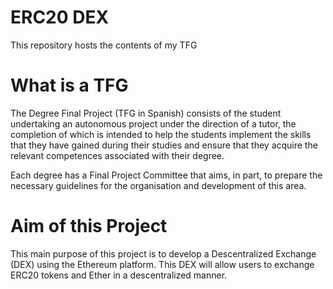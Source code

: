 # ERC20 DEX

This repository hosts the contents of my TFG

# What is a TFG

The Degree Final Project (TFG in Spanish) consists of the student undertaking an autonomous project under the direction of a tutor, the completion of which is intended to help the students implement the skills that they have gained during their studies and ensure that they acquire the relevant competences associated with their degree.

Each degree has a Final Project Committee that aims, in part, to prepare the necessary guidelines for the organisation and development of this area.

# Aim of this Project

This main purpose of this project is to develop a Descentralized Exchange (DEX) using the Ethereum platform.
This DEX will allow users to exchange ERC20 tokens and Ether in a descentralized manner.
